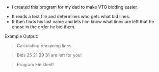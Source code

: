 * I created this program for my dad to make VTO bidding easier.
- It reads a text file and determines who gets what bid lines.
- It then finds his last name and lets him know what lines are left that he chose in the order he bid them.

Example Output:
  > Calculating remaining lines                                                                                                                                                                                                        
                                                                                                                                                                                                                                   
  > Bids 25 21 29 31 are left for you!                                                                                                                                                                                                 
                                                                                                                                                                                                                                   
  > Program Finished!
